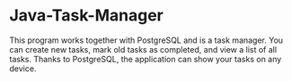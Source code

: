 # Java-Task-Manager
This program works together with PostgreSQL and is a task manager. 
You can create new tasks, mark old tasks as completed, and view a list of all tasks. 
Thanks to PostgreSQL, the application can show your tasks on any device.
